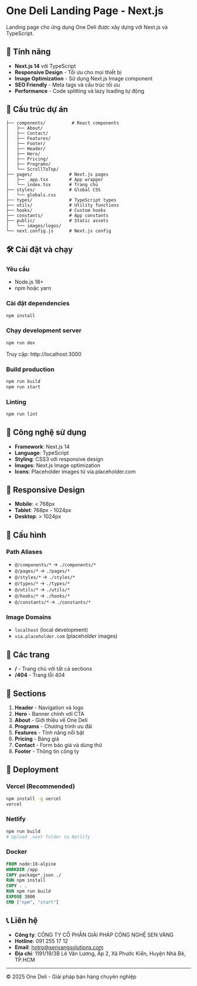 # One Deli Landing Page - Next.js

Landing page cho ứng dụng One Deli được xây dựng với Next.js và TypeScript.

## 🚀 Tính năng

- **Next.js 14** với TypeScript
- **Responsive Design** - Tối ưu cho mọi thiết bị
- **Image Optimization** - Sử dụng Next.js Image component
- **SEO Friendly** - Meta tags và cấu trúc tối ưu
- **Performance** - Code splitting và lazy loading tự động

## 📁 Cấu trúc dự án

```
├── components/          # React components
│   ├── About/
│   ├── Contact/
│   ├── Features/
│   ├── Footer/
│   ├── Header/
│   ├── Hero/
│   ├── Pricing/
│   ├── Programs/
│   └── ScrollToTop/
├── pages/              # Next.js pages
│   ├── _app.tsx        # App wrapper
│   └── index.tsx       # Trang chủ
├── styles/             # Global CSS
│   └── globals.css
├── types/              # TypeScript types
├── utils/              # Utility functions
├── hooks/              # Custom hooks
├── constants/          # App constants
├── public/             # Static assets
│   └── images/logos/
└── next.config.js      # Next.js config
```

## 🛠️ Cài đặt và chạy

### Yêu cầu
- Node.js 18+ 
- npm hoặc yarn

### Cài đặt dependencies
```bash
npm install
```

### Chạy development server
```bash
npm run dev
```
Truy cập: http://localhost:3000

### Build production
```bash
npm run build
npm run start
```

### Linting
```bash
npm run lint
```

## 🎨 Công nghệ sử dụng

- **Framework**: Next.js 14
- **Language**: TypeScript
- **Styling**: CSS3 với responsive design
- **Images**: Next.js Image optimization
- **Icons**: Placeholder images từ via.placeholder.com

## 📱 Responsive Design

- **Mobile**: < 768px
- **Tablet**: 768px - 1024px  
- **Desktop**: > 1024px

## 🔧 Cấu hình

### Path Aliases
- `@/components/*` → `./components/*`
- `@/pages/*` → `./pages/*`
- `@/styles/*` → `./styles/*`
- `@/types/*` → `./types/*`
- `@/utils/*` → `./utils/*`
- `@/hooks/*` → `./hooks/*`
- `@/constants/*` → `./constants/*`

### Image Domains
- `localhost` (local development)
- `via.placeholder.com` (placeholder images)

## 📄 Các trang

- **/** - Trang chủ với tất cả sections
- **/404** - Trang lỗi 404

## 🎯 Sections

1. **Header** - Navigation và logo
2. **Hero** - Banner chính với CTA
3. **About** - Giới thiệu về One Deli
4. **Programs** - Chương trình ưu đãi
5. **Features** - Tính năng nổi bật
6. **Pricing** - Bảng giá
7. **Contact** - Form báo giá và dùng thử
8. **Footer** - Thông tin công ty

## 🚀 Deployment

### Vercel (Recommended)
```bash
npm install -g vercel
vercel
```

### Netlify
```bash
npm run build
# Upload .next folder to Netlify
```

### Docker
```dockerfile
FROM node:18-alpine
WORKDIR /app
COPY package*.json ./
RUN npm install
COPY . .
RUN npm run build
EXPOSE 3000
CMD ["npm", "start"]
```

## 📞 Liên hệ

- **Công ty**: CÔNG TY CỔ PHẦN GIẢI PHÁP CÔNG NGHỆ SEN VÀNG
- **Hotline**: 091 255 17 12
- **Email**: hotro@senvangsolutions.com
- **Địa chỉ**: 1191/19/3B Lê Văn Lương, Ấp 2, Xã Phước Kiển, Huyện Nhà Bè, TP.HCM

---

© 2025 One Deli - Giải pháp bán hàng chuyên nghiệp
